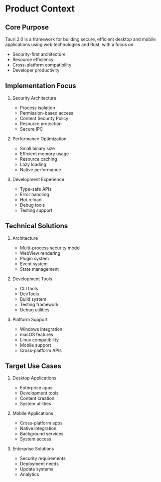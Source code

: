 # Product Context

## Core Purpose
Tauri 2.0 is a framework for building secure, efficient desktop and mobile applications using web technologies and Rust, with a focus on:
- Security-first architecture
- Resource efficiency
- Cross-platform compatibility
- Developer productivity

## Implementation Focus
1. Security Architecture
   - Process isolation
   - Permission-based access
   - Content Security Policy
   - Resource protection
   - Secure IPC

2. Performance Optimization
   - Small binary size
   - Efficient memory usage
   - Resource caching
   - Lazy loading
   - Native performance

3. Development Experience
   - Type-safe APIs
   - Error handling
   - Hot reload
   - Debug tools
   - Testing support

## Technical Solutions
1. Architecture
   - Multi-process security model
   - WebView rendering
   - Plugin system
   - Event system
   - State management

2. Development Tools
   - CLI tools
   - DevTools
   - Build system
   - Testing framework
   - Debug utilities

3. Platform Support
   - Windows integration
   - macOS features
   - Linux compatibility
   - Mobile support
   - Cross-platform APIs

## Target Use Cases
1. Desktop Applications
   - Enterprise apps
   - Development tools
   - Content creation
   - System utilities

2. Mobile Applications
   - Cross-platform apps
   - Native integration
   - Background services
   - System access

3. Enterprise Solutions
   - Security requirements
   - Deployment needs
   - Update systems
   - Analytics